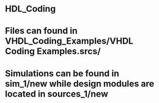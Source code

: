 # HDL_Coding

# Files can found in VHDL_Coding_Examples/VHDL Coding Examples.srcs/
# Simulations can be found in sim_1/new while design modules are located in sources_1/new
